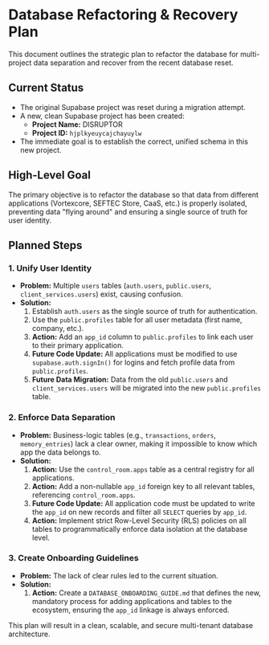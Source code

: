 # Database Refactoring & Recovery Plan

This document outlines the strategic plan to refactor the database for multi-project data separation and recover from the recent database reset.

## Current Status

- The original Supabase project was reset during a migration attempt.
- A new, clean Supabase project has been created:
  - **Project Name:** DISRUPTOR
  - **Project ID:** `hjplkyeuycajchayuylw`
- The immediate goal is to establish the correct, unified schema in this new project.

## High-Level Goal

The primary objective is to refactor the database so that data from different applications (Vortexcore, SEFTEC Store, CaaS, etc.) is properly isolated, preventing data "flying around" and ensuring a single source of truth for user identity.

## Planned Steps

### 1. Unify User Identity

- **Problem:** Multiple `users` tables (`auth.users`, `public.users`, `client_services.users`) exist, causing confusion.
- **Solution:**
    1.  Establish `auth.users` as the single source of truth for authentication.
    2.  Use the `public.profiles` table for all user metadata (first name, company, etc.).
    3.  **Action:** Add an `app_id` column to `public.profiles` to link each user to their primary application.
    4.  **Future Code Update:** All applications must be modified to use `supabase.auth.signIn()` for logins and fetch profile data from `public.profiles`.
    5.  **Future Data Migration:** Data from the old `public.users` and `client_services.users` will be migrated into the new `public.profiles` table.

### 2. Enforce Data Separation

- **Problem:** Business-logic tables (e.g., `transactions`, `orders`, `memory_entries`) lack a clear owner, making it impossible to know which app the data belongs to.
- **Solution:**
    1.  **Action:** Use the `control_room.apps` table as a central registry for all applications.
    2.  **Action:** Add a non-nullable `app_id` foreign key to all relevant tables, referencing `control_room.apps`.
    3.  **Future Code Update:** All application code must be updated to write the `app_id` on new records and filter all `SELECT` queries by `app_id`.
    4.  **Action:** Implement strict Row-Level Security (RLS) policies on all tables to programmatically enforce data isolation at the database level.

### 3. Create Onboarding Guidelines

- **Problem:** The lack of clear rules led to the current situation.
- **Solution:**
    1.  **Action:** Create a `DATABASE_ONBOARDING_GUIDE.md` that defines the new, mandatory process for adding applications and tables to the ecosystem, ensuring the `app_id` linkage is always enforced.

This plan will result in a clean, scalable, and secure multi-tenant database architecture.
